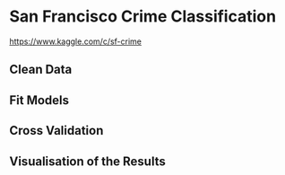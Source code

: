 # San Francisco Crime Classification
https://www.kaggle.com/c/sf-crime

## Clean Data
## Fit Models
## Cross Validation
## Visualisation of the Results
